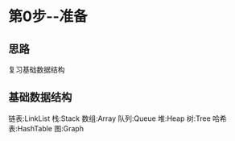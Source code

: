 # 第0步--准备

## 思路
复习基础数据结构

## 基础数据结构
链表:LinkList
栈:Stack
数组:Array
队列:Queue
堆:Heap
树:Tree
哈希表:HashTable
图:Graph